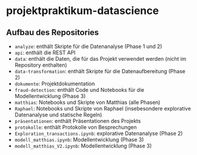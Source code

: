 # projektpraktikum-datascience

## Aufbau des Repositories

- `analyze`: enthält Skripte für die Datenanalyse (Phase 1 und 2)
- `api`: enthält die REST API
- `data`: enthält die Daten, die für das Projekt verwendet werden (nicht im Repository enthalten)
- `data-transformation`: enthält Skripte für die Datenaufbereitung (Phase 2)
- `dokumente`: Projektdokumentation
- `fraud-detection`: enthält Code und Notebooks für die Modellentwicklung (Phase 3)
- `matthias`: Notebooks und Skripte von Matthias (alle Phasen)
- `Raphael`: Notebooks und Skripte von Raphael (insebesondere explorative Datenanalyse und statische Regeln)
- `präsentationen`: enthält Präsentationen des Projekts
- `protokolle`: enthält Protokolle von Besprechungen
- `Exploration_transactions.ipynb`: explorative Datenanalyse (Phase 2)
- `modell_matthias.ipynb`: Modellentwicklung (Phase 3)
- `modell_matthias_V2.ipynb`: Modellentwicklung (Phase 3)
